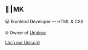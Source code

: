 ## 👑┃MK

💻 Frontend Developer — HTML & CSS

🌐 Owner of [Unblora](https://unblora.pages.dev)

[!Join our Discord](https://invidget.switchblade.xyz/3x7DD4BVRx)
